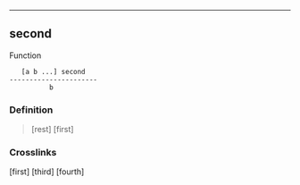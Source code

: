 ------------------------------------------------------------------------

## second

Function

       [a b ...] second
    ----------------------
              b

### Definition

> [rest] [first]

### Crosslinks

[first]
[third]
[fourth]

